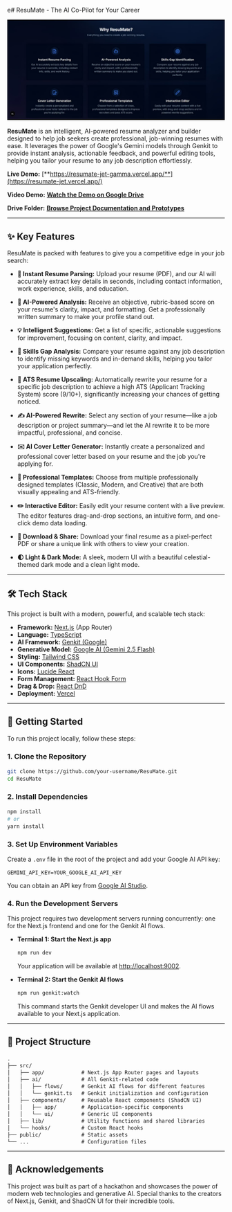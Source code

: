 e# ResuMate - The AI Co-Pilot for Your Career

![ResuMate Screenshot](https://raw.githubusercontent.com/AadityaHande/ResuMate/main/public/app-screenshot.jpeg)

**ResuMate** is an intelligent, AI-powered resume analyzer and builder designed to help job seekers create professional, job-winning resumes with ease. It leverages the power of Google's Gemini models through Genkit to provide instant analysis, actionable feedback, and powerful editing tools, helping you tailor your resume to any job description effortlessly.

**Live Demo:** [**https://resumate-jet-gamma.vercel.app/**](https://resumate-jet.vercel.app/)

**Video Demo:** [**Watch the Demo on Google Drive**](https://drive.google.com/file/d/1YQ3J0Ym6qG5n2vC4pA7X9xV8t5z9U1i0/view?usp=drive_link)

**Drive Folder:** [**Browse Project Documentation and Prototypes**](https://drive.google.com/drive/folders/1hmjWhtTP2hcjd_ImWLQ3UABwYf3zzpGF?usp=sharing)

---

## ✨ Key Features

ResuMate is packed with features to give you a competitive edge in your job search:

*   **📄 Instant Resume Parsing:** Upload your resume (PDF), and our AI will accurately extract key details in seconds, including contact information, work experience, skills, and education.

*   **🤖 AI-Powered Analysis:** Receive an objective, rubric-based score on your resume's clarity, impact, and formatting. Get a professionally written summary to make your profile stand out.

*   **💡 Intelligent Suggestions:** Get a list of specific, actionable suggestions for improvement, focusing on content, clarity, and impact.

*   **🎯 Skills Gap Analysis:** Compare your resume against any job description to identify missing keywords and in-demand skills, helping you tailor your application perfectly.

*   **🚀 ATS Resume Upscaling:** Automatically rewrite your resume for a specific job description to achieve a high ATS (Applicant Tracking System) score (9/10+), significantly increasing your chances of getting noticed.

*   **✍️ AI-Powered Rewrite:** Select any section of your resume—like a job description or project summary—and let the AI rewrite it to be more impactful, professional, and concise.

*   **✉️ AI Cover Letter Generator:** Instantly create a personalized and professional cover letter based on your resume and the job you're applying for.

*   **🎨 Professional Templates:** Choose from multiple professionally designed templates (Classic, Modern, and Creative) that are both visually appealing and ATS-friendly.

*   **✏️ Interactive Editor:** Easily edit your resume content with a live preview. The editor features drag-and-drop sections, an intuitive form, and one-click demo data loading.

*   **🔗 Download & Share:** Download your final resume as a pixel-perfect PDF or share a unique link with others to view your creation.

*   **🌓 Light & Dark Mode:** A sleek, modern UI with a beautiful celestial-themed dark mode and a clean light mode.

---

## 🛠️ Tech Stack

This project is built with a modern, powerful, and scalable tech stack:

*   **Framework:** [Next.js](https://nextjs.org/) (App Router)
*   **Language:** [TypeScript](https://www.typescriptlang.org/)
*   **AI Framework:** [Genkit (Google)](https://firebase.google.com/docs/genkit)
*   **Generative Model:** [Google AI (Gemini 2.5 Flash)](https://ai.google.dev/)
*   **Styling:** [Tailwind CSS](https://tailwindcss.com/)
*   **UI Components:** [ShadCN UI](https://ui.shadcn.com/)
*   **Icons:** [Lucide React](https://lucide.dev/guide/packages/lucide-react)
*   **Form Management:** [React Hook Form](https://react-hook-form.com/)
*   **Drag & Drop:** [React DnD](https://react-dnd.github.io/react-dnd/about)
*   **Deployment:** [Vercel](https://vercel.com/)

---

## 🚀 Getting Started

To run this project locally, follow these steps:

### 1. Clone the Repository

```bash
git clone https://github.com/your-username/ResuMate.git
cd ResuMate
```

### 2. Install Dependencies

```bash
npm install
# or
yarn install
```

### 3. Set Up Environment Variables

Create a `.env` file in the root of the project and add your Google AI API key:

```env
GEMINI_API_KEY=YOUR_GOOGLE_AI_API_KEY
```

You can obtain an API key from [Google AI Studio](https://aistudio.google.com/app/apikey).

### 4. Run the Development Servers

This project requires two development servers running concurrently: one for the Next.js frontend and one for the Genkit AI flows.

*   **Terminal 1: Start the Next.js app**
    ```bash
    npm run dev
    ```
    Your application will be available at [http://localhost:9002](http://localhost:9002).

*   **Terminal 2: Start the Genkit AI flows**
    ```bash
    npm run genkit:watch
    ```
    This command starts the Genkit developer UI and makes the AI flows available to your Next.js application.

---

## 📂 Project Structure

```
.
├── src/
│   ├── app/            # Next.js App Router pages and layouts
│   ├── ai/             # All Genkit-related code
│   │   ├── flows/      # Genkit AI flows for different features
│   │   └── genkit.ts   # Genkit initialization and configuration
│   ├── components/     # Reusable React components (ShadCN UI)
│   │   ├── app/        # Application-specific components
│   │   └── ui/         # Generic UI components
│   ├── lib/            # Utility functions and shared libraries
│   └── hooks/          # Custom React hooks
├── public/             # Static assets
└── ...                 # Configuration files
```

---

## 🌟 Acknowledgements

This project was built as part of a hackathon and showcases the power of modern web technologies and generative AI. Special thanks to the creators of Next.js, Genkit, and ShadCN UI for their incredible tools.
